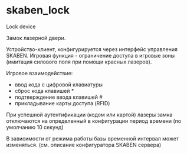 # skaben_lock

Lock device

Замок лазерной двери.

Устройство-клиент, конфигурируется через интерфейс управления SKABEN.
Игровая функция - ограничение доступа в игровые зоны (имитация силового поля при помощи красных лазеров).

Игровое взаимодействие:

- ввод кода с цифровой клавиатуры
- сброс кода клавишей *
- подтверждение ввода клавишей #
- прикладывание карты доступа (RFID)

При успешной аутентификации (кодом или картой) лазеры замка отключаются на
определенный в конфигурации период времени (по умолчанию 10 секунд)

В зависимости от режима работы базы временной интервал может изменяться. (cм.
описание конфигуратора SKABEN сервера)
